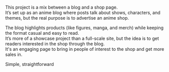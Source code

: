 This project is a mix between a blog and a shop page.  
It’s set up as an anime blog where posts talk about shows, characters, and themes, but the real purpose is to advertise an anime shop.  

The blog highlights products (like figures, manga, and merch) while keeping the format casual and easy to read.  
It’s more of a showcase project than a full-scale site, but the idea is to get readers interested in the shop through the blog.  
It's an engaging page to bring in people of interest to the shop and get more sales in.

Simple, straightforward
